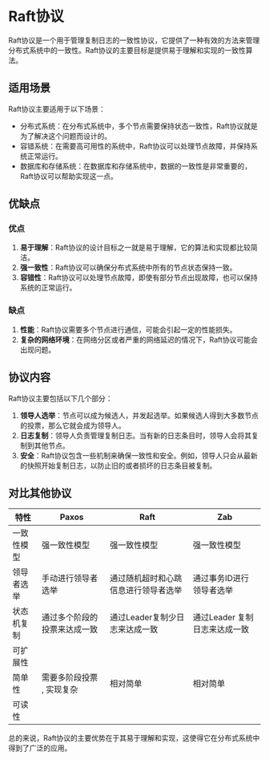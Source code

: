 # Raft协议

Raft协议是一个用于管理复制日志的一致性协议，它提供了一种有效的方法来管理分布式系统中的一致性。Raft协议的主要目标是提供易于理解和实现的一致性算法。

## 适用场景

Raft协议主要适用于以下场景：

- 分布式系统：在分布式系统中，多个节点需要保持状态一致性，Raft协议就是为了解决这个问题而设计的。
- 容错系统：在需要高可用性的系统中，Raft协议可以处理节点故障，并保持系统正常运行。
- 数据库和存储系统：在数据库和存储系统中，数据的一致性是非常重要的，Raft协议可以帮助实现这一点。

## 优缺点

### 优点

1. **易于理解**：Raft协议的设计目标之一就是易于理解，它的算法和实现都比较简洁。
2. **强一致性**：Raft协议可以确保分布式系统中所有的节点状态保持一致。
3. **容错性**：Raft协议可以处理节点故障，即使有部分节点出现故障，也可以保持系统的正常运行。

### 缺点

1. **性能**：Raft协议需要多个节点进行通信，可能会引起一定的性能损失。
2. **复杂的网络环境**：在网络分区或者严重的网络延迟的情况下，Raft协议可能会出现问题。

## 协议内容

Raft协议主要包括以下几个部分：

1. **领导人选举**：节点可以成为候选人，并发起选举。如果候选人得到大多数节点的投票，那么它就会成为领导人。
2. **日志复制**：领导人负责管理复制日志。当有新的日志条目时，领导人会将其复制到其他节点。
3. **安全**：Raft协议包含一些机制来确保一致性和安全。例如，领导人只会从最新的快照开始复制日志，以防止旧的或者损坏的日志条目被复制。

## 对比其他协议

| 特性       | Paxos                        | Raft                                 | Zab                           |
| ---------- | ---------------------------- | ------------------------------------ | ----------------------------- |
| 一致性模型 | 强一致性模型                 | 强一致性模型                         | 强一致性模型                  |
| 领导者选举 | 手动进行领导者选举           | 通过随机超时和心跳信息进行领导者选举 | 通过事务ID进行领导者选举      |
| 状态机复制 | 通过多个阶段的投票来达成一致 | 通过Leader复制少日志来达成一致       | 通过Leader 复制日志来达成一致 |
| 可扩展性   |                              |                                      |                               |
| 简单性     | 需要多阶段投票 , 实现复杂    | 相对简单                             | 相对简单                      |
| 可读性     |                              |                                      |                               |

总的来说，Raft协议的主要优势在于其易于理解和实现，这使得它在分布式系统中得到了广泛的应用。